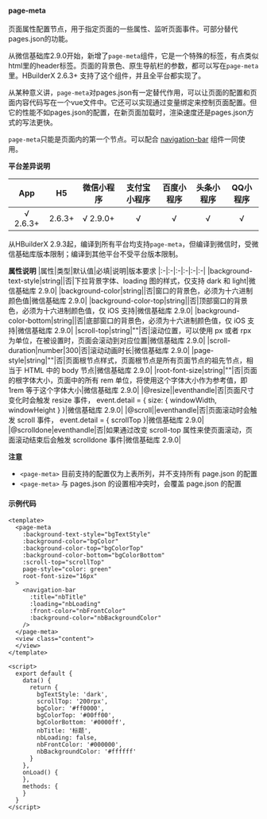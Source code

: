 #### page-meta

页面属性配置节点，用于指定页面的一些属性、监听页面事件。可部分替代pages.json的功能。

从微信基础库2.9.0开始，新增了`page-meta`组件，它是一个特殊的标签，有点类似html里的header标签。页面的背景色、原生导航栏的参数，都可以写在`page-meta`里。HBuilderX 2.6.3+ 支持了这个组件，并且全平台都实现了。

从某种意义讲，`page-meta`对pages.json有一定替代作用，可以让页面的配置和页面内容代码写在一个vue文件中。它还可以实现通过变量绑定来控制页面配置。但它的性能不如pages.json的配置，在新页面加载时，渲染速度还是pages.json方式的写法更快。

`page-meta`只能是页面内的第一个节点。可以配合 [navigation-bar](https://uniapp.dcloud.io/component/navigation-bar) 组件一同使用。

**平台差异说明**

|App|H5|微信小程序|支付宝小程序|百度小程序|头条小程序|QQ小程序|
|:-:|:-:|:-:|:-:|:-:|:-:|:-:|
|√ 2.6.3+|2.6.3+|√ 2.9.0+|√|√|√|√|

从HBuilderX 2.9.3起，编译到所有平台均支持`page-meta`，但编译到微信时，受微信基础库版本限制；编译到其他平台不受平台版本限制。

**属性说明**
|属性|类型|默认值|必填|说明|版本要求
|:-|:-|:-|:-|:-|:-|
|background-text-style|string||否|下拉背景字体、loading 图的样式，仅支持 dark 和 light|微信基础库 2.9.0|
|background-color|string||否|窗口的背景色，必须为十六进制颜色值|微信基础库 2.9.0|
|background-color-top|string||否|顶部窗口的背景色，必须为十六进制颜色值，仅 iOS 支持|微信基础库 2.9.0|
|background-color-bottom|string||否|底部窗口的背景色，必须为十六进制颜色值，仅 iOS 支持|微信基础库 2.9.0|
|scroll-top|string|""|否|滚动位置，可以使用 px 或者 rpx 为单位，在被设置时，页面会滚动到对应位置|微信基础库 2.9.0|
|scroll-duration|number|300|否|滚动动画时长|微信基础库 2.9.0|
|page-style|string|""|否|页面根节点样式，页面根节点是所有页面节点的祖先节点，相当于 HTML 中的 body 节点|微信基础库 2.9.0|
|root-font-size|string|""|否|页面的根字体大小，页面中的所有 rem 单位，将使用这个字体大小作为参考值，即 1rem 等于这个字体大小|微信基础库 2.9.0|
|@resize||eventhandle|否|页面尺寸变化时会触发 resize 事件， event.detail = { size: { windowWidth, windowHeight } }|微信基础库 2.9.0|
|@scroll||eventhandle|否|页面滚动时会触发 scroll 事件， event.detail = { scrollTop }|微信基础库 2.9.0|
|@scrolldone|eventhandle|否|如果通过改变 scroll-top 属性来使页面滚动，页面滚动结束后会触发 scrolldone 事件|微信基础库 2.9.0|


**注意**
- `<page-meta>` 目前支持的配置仅为上表所列，并不支持所有 page.json 的配置
- `<page-meta>` 与 pages.json 的设置相冲突时，会覆盖 page.json 的配置


#### 示例代码

```
<template>
  <page-meta
    :background-text-style="bgTextStyle"
    :background-color="bgColor"
    :background-color-top="bgColorTop"
    :background-color-bottom="bgColorBottom"
    :scroll-top="scrollTop"
    page-style="color: green"
    root-font-size="16px"
  >
    <navigation-bar
      :title="nbTitle"
      :loading="nbLoading"
      :front-color="nbFrontColor"
      :background-color="nbBackgroundColor"
    />
  </page-meta>
  <view class="content">
  </view>
</template>

<script>
  export default {
    data() {
      return {
        bgTextStyle: 'dark',
        scrollTop: '200rpx',
        bgColor: '#ff0000',
        bgColorTop: '#00ff00',
        bgColorBottom: '#0000ff',
        nbTitle: '标题',
        nbLoading: false,
        nbFrontColor: '#000000',
        nbBackgroundColor: '#ffffff'
      }
    },
    onLoad() {
    },
    methods: {
    }
  }
</script>
```

